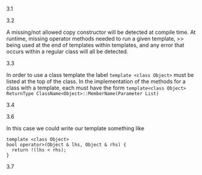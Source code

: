 3.1


3.2

A missing/not allowed copy constructor will be detected at compile time. At runtime, missing operator methods needed to run a given template, >> being used at the end of templates within templates, and any error that occurs within a regular class will all be detected.

3.3

In order to use a class template the label `template <class Object>` must be listed at the top of the class. In the implementation of the methods for a class with a template, each must have the form `template<class Object> ReturnType ClassName<Object>::MemberName(Parameter List)`

3.4


3.6

In this case we could write our template something like

```
template <class Object>
bool operator>(Object & lhs, Object & rhs) {
  return !(lhs < rhs);
}
```

3.7
